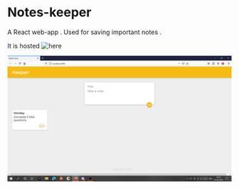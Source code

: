 # Notes-keeper
A React web-app . Used for saving important notes .

It is hosted ![here](https://jovial-aryabhata-3eecd9.netlify.app/)

![screenshot](https://github.com/shadow-rogue/Notes-keeper/blob/master/Screenshot%20(299).png)
